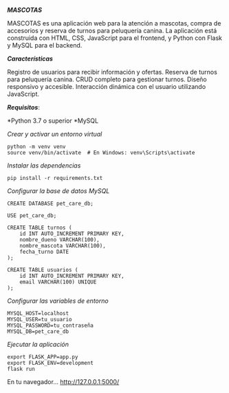 **_MASCOTAS_**

MASCOTAS es una aplicación web para la atención a mascotas, compra de accesorios y reserva de turnos para peluquería canina. La aplicación está construida con HTML, CSS, JavaScript para el frontend, y Python con Flask y MySQL para el backend.

**_Características_**

Registro de usuarios para recibir información y ofertas.
Reserva de turnos para peluquería canina.
CRUD completo para gestionar turnos.
Diseño responsivo y accesible.
Interacción dinámica con el usuario utilizando JavaScript.

**_Requisitos_**:

*Python 3.7 o superior
*MySQL

_Crear y activar un entorno virtual_
```
python -m venv venv
source venv/bin/activate  # En Windows: venv\Scripts\activate
```

_Instalar las dependencias_
```
pip install -r requirements.txt
```

_Configurar la base de datos MySQL_
```
CREATE DATABASE pet_care_db;

USE pet_care_db;

CREATE TABLE turnos (
    id INT AUTO_INCREMENT PRIMARY KEY,
    nombre_dueno VARCHAR(100),
    nombre_mascota VARCHAR(100),
    fecha_turno DATE
);

CREATE TABLE usuarios (
    id INT AUTO_INCREMENT PRIMARY KEY,
    email VARCHAR(100) UNIQUE
);
```

_Configurar las variables de entorno_
```
MYSQL_HOST=localhost
MYSQL_USER=tu_usuario
MYSQL_PASSWORD=tu_contraseña
MYSQL_DB=pet_care_db
```

_Ejecutar la aplicación_
```
export FLASK_APP=app.py
export FLASK_ENV=development
flask run
```

En tu navegador... http://127.0.0.1:5000/
